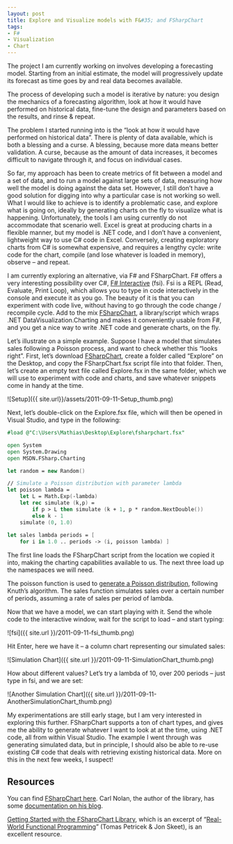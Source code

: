 ```yaml
---
layout: post
title: Explore and Visualize models with F&#35; and FSharpChart
tags:
- F#
- Visualization
- Chart
---
```


The project I am currently working on involves developing a forecasting model. Starting from an initial estimate, the model will progressively update its forecast as time goes by and real data becomes available.

The process of developing such a model is iterative by nature: you design the mechanics of a forecasting algorithm, look at how it would have performed on historical data, fine-tune the design and parameters based on the results, and rinse & repeat.

The problem I started running into is the “look at how it would have performed on historical data”. There is plenty of data available, which is both a blessing and a curse. A blessing, because more data means better validation. A curse, because as the amount of data increases, it becomes difficult to navigate through it, and focus on individual cases.

So far, my approach has been to create metrics of fit between a model and a set of data, and to run a model against large sets of data, measuring how well the model is doing against the data set. However, I still don’t have a good solution for digging into why a particular case is not working so well. What I would like to achieve is to identify a problematic case, and explore what is going on, ideally by generating charts on the fly to visualize what is happening. Unfortunately, the tools I am using currently do not accommodate that scenario well. Excel is great at producing charts in a flexible manner, but my model is .NET code, and I don’t have a convenient, lightweight way to use C# code in Excel. Conversely, creating exploratory charts from C# is somewhat expensive, and requires a lengthy cycle: write code for the chart, compile (and lose whatever is loaded in memory), observe – and repeat.

I am currently exploring an alternative, via F# and FSharpChart. F# offers a very interesting possibility over C#, [F# Interactive](http://msdn.microsoft.com/en-us/library/dd233175.aspx) (fsi). Fsi is a REPL (Read, Evaluate, Print Loop), which allows you to type in code interactively in the console and execute it as you go. The beauty of it is that you can experiment with code live, without having to go through the code change / recompile cycle. Add to the mix [FSharpChart](http://code.msdn.microsoft.com/FSharpChart-b59073f5/), a library/script which wraps .NET DataVisualization.Charting and makes it conveniently usable from F#, and you get a nice way to write .NET code and generate charts, on the fly.

Let’s illustrate on a simple example. Suppose I have a model that simulates sales following a Poisson process, and want to check whether this “looks right”. First, let’s download [FSharpChart](http://code.msdn.microsoft.com/FSharpChart-b59073f5/), create a folder called “Explore” on the Desktop, and copy the FSharpChart.fsx script file into that folder. Then, let’s create an empty text file called Explore.fsx in the same folder, which we will use to experiment with code and charts, and save whatever snippets come in handy at the time.

![Setup]({{ site.url}}/assets/2011-09-11-Setup_thumb.png)

Next, let’s double-click on the Explore.fsx file, which will then be opened in Visual Studio, and type in the following:

``` fsharp
#load @"C:\Users\Mathias\Desktop\Explore\fsharpchart.fsx"

open System
open System.Drawing
open MSDN.FSharp.Charting

let random = new Random()

// Simulate a Poisson distribution with parameter lambda
let poisson lambda =
    let L = Math.Exp(-lambda)
    let rec simulate (k,p) =
        if p > L then simulate (k + 1, p * random.NextDouble())
        else k - 1
    simulate (0, 1.0)
 
let sales lambda periods = [
    for i in 1.0 .. periods -> (i, poisson lambda) ]
```

The first line loads the FSharpChart script from the location we copied it into, making the charting capabilities available to us. The next three load up the namespaces we will need.

The poisson function is used to [generate a Poisson distribution](http://en.wikipedia.org/wiki/Poisson_distribution#Generating_Poisson-distributed_random_variables), following Knuth’s algorithm. The sales function simulates sales over a certain number of periods, assuming a rate of sales per period of lambda.

Now that we have a model, we can start playing with it. Send the whole code to the interactive window, wait for the script to load – and start typing:

![fsi]({{ site.url }}/2011-09-11-fsi_thumb.png)

Hit Enter, here we have it – a column chart representing our simulated sales:

![Simulation Chart]({{ site.url }}/2011-09-11-SimulationChart_thumb.png)

How about different values? Let’s try a lambda of 10, over 200 periods – just type in fsi, and we are set:

![Another Simulation Chart]({{ site.url }}/2011-09-11-AnotherSimulationChart_thumb.png)

My experimentations are still early stage, but I am very interested in exploring this further. FSharpChart supports a ton of chart types, and gives me the ability to generate whatever I want to look at at the time, using .NET code, all from within Visual Studio. The example I went through was generating simulated data, but in principle, I should also be able to re-use existing C# code that deals with retrieving existing historical data. More on this in the next few weeks, I suspect!

## Resources

You can find [FSharpChart here](http://code.msdn.microsoft.com/FSharpChart-b59073f5/). Carl Nolan, the author of the library, has some [documentation on his blog](http://blogs.msdn.com/b/carlnol/archive/2011/09/03/fsharpchart-documentation-now-available.aspx).

[Getting Started with the FSharpChart Library](http://msdn.microsoft.com/en-us/library/hh297116.aspx), which is an excerpt of “[Real-World Functional Programming](http://www.manning.com/petricek/)” (Tomas Petricek & Jon Skeet), is an excellent resource.
